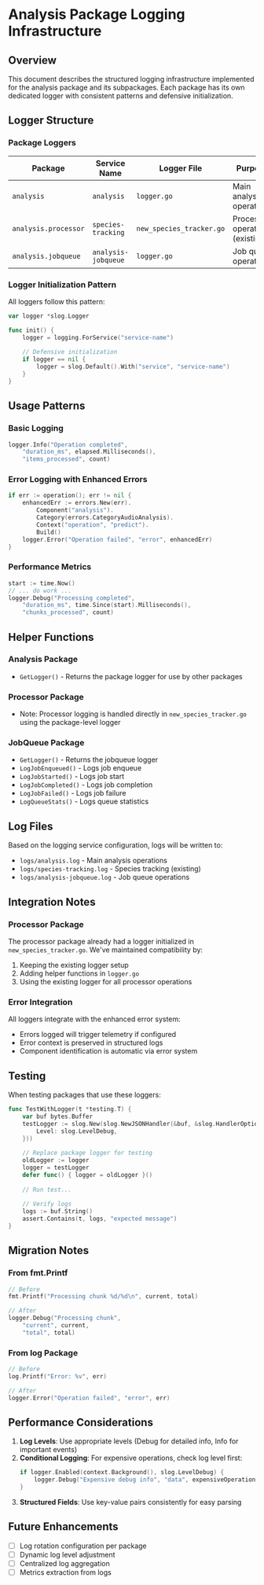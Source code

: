 # Analysis Package Logging Infrastructure

## Overview

This document describes the structured logging infrastructure implemented for the analysis package and its subpackages. Each package has its own dedicated logger with consistent patterns and defensive initialization.

## Logger Structure

### Package Loggers

| Package | Service Name | Logger File | Purpose |
|---------|--------------|-------------|---------|
| `analysis` | `analysis` | `logger.go` | Main analysis operations |
| `analysis.processor` | `species-tracking` | `new_species_tracker.go` | Processor operations (existing) |
| `analysis.jobqueue` | `analysis-jobqueue` | `logger.go` | Job queue operations |

### Logger Initialization Pattern

All loggers follow this pattern:

```go
var logger *slog.Logger

func init() {
    logger = logging.ForService("service-name")
    
    // Defensive initialization
    if logger == nil {
        logger = slog.Default().With("service", "service-name")
    }
}
```

## Usage Patterns

### Basic Logging

```go
logger.Info("Operation completed",
    "duration_ms", elapsed.Milliseconds(),
    "items_processed", count)
```

### Error Logging with Enhanced Errors

```go
if err := operation(); err != nil {
    enhancedErr := errors.New(err).
        Component("analysis").
        Category(errors.CategoryAudioAnalysis).
        Context("operation", "predict").
        Build()
    logger.Error("Operation failed", "error", enhancedErr)
}
```

### Performance Metrics

```go
start := time.Now()
// ... do work ...
logger.Debug("Processing completed",
    "duration_ms", time.Since(start).Milliseconds(),
    "chunks_processed", count)
```

## Helper Functions

### Analysis Package

- `GetLogger()` - Returns the package logger for use by other packages

### Processor Package

- Note: Processor logging is handled directly in `new_species_tracker.go` using the package-level logger

### JobQueue Package

- `GetLogger()` - Returns the jobqueue logger
- `LogJobEnqueued()` - Logs job enqueue
- `LogJobStarted()` - Logs job start
- `LogJobCompleted()` - Logs job completion
- `LogJobFailed()` - Logs job failure
- `LogQueueStats()` - Logs queue statistics

## Log Files

Based on the logging service configuration, logs will be written to:
- `logs/analysis.log` - Main analysis operations
- `logs/species-tracking.log` - Species tracking (existing)
- `logs/analysis-jobqueue.log` - Job queue operations

## Integration Notes

### Processor Package

The processor package already had a logger initialized in `new_species_tracker.go`. We've maintained compatibility by:
1. Keeping the existing logger setup
2. Adding helper functions in `logger.go`
3. Using the existing logger for all processor operations

### Error Integration

All loggers integrate with the enhanced error system:
- Errors logged will trigger telemetry if configured
- Error context is preserved in structured logs
- Component identification is automatic via error system

## Testing

When testing packages that use these loggers:

```go
func TestWithLogger(t *testing.T) {
    var buf bytes.Buffer
    testLogger := slog.New(slog.NewJSONHandler(&buf, &slog.HandlerOptions{
        Level: slog.LevelDebug,
    }))
    
    // Replace package logger for testing
    oldLogger := logger
    logger = testLogger
    defer func() { logger = oldLogger }()
    
    // Run test...
    
    // Verify logs
    logs := buf.String()
    assert.Contains(t, logs, "expected message")
}
```

## Migration Notes

### From fmt.Printf

```go
// Before
fmt.Printf("Processing chunk %d/%d\n", current, total)

// After
logger.Debug("Processing chunk",
    "current", current,
    "total", total)
```

### From log Package

```go
// Before
log.Printf("Error: %v", err)

// After
logger.Error("Operation failed", "error", err)
```

## Performance Considerations

1. **Log Levels**: Use appropriate levels (Debug for detailed info, Info for important events)
2. **Conditional Logging**: For expensive operations, check log level first:
   ```go
   if logger.Enabled(context.Background(), slog.LevelDebug) {
       logger.Debug("Expensive debug info", "data", expensiveOperation())
   }
   ```
3. **Structured Fields**: Use key-value pairs consistently for easy parsing

## Future Enhancements

- [ ] Log rotation configuration per package
- [ ] Dynamic log level adjustment
- [ ] Centralized log aggregation
- [ ] Metrics extraction from logs
